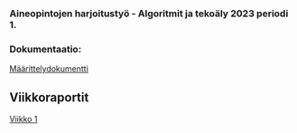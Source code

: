 ### Aineopintojen harjoitustyö - Algoritmit ja tekoäly 2023 periodi 1.


### Dokumentaatio:

[Määrittelydokumentti](dokumentaatio/maarittely.md)


## Viikkoraportit

[Viikko 1](dokumentaatio/viikko01.md)
